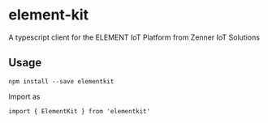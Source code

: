 # element-kit

A typescript client for the ELEMENT IoT Platform from Zenner IoT Solutions

## Usage

`npm install --save elementkit`

Import as

`import { ElementKit } from 'elementkit'`
